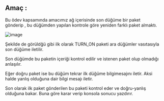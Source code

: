 ## Amaç : 

Bu ödev kapsamında amacımız ağ içerisinde son düğüme bir paket gönderip , bu düğümden yapılan  kontrole göre yeniden farklı paket almaktı.

![image](https://user-images.githubusercontent.com/56133248/208489798-9a885f72-494c-42b8-bb8c-97784bbff689.png)


Şekilde de görüldğü gibi ilk olarak TURN_ON paketi ara düğümler vasıtasıyla son düğüme iletilir.

Son düğümde bu paketin içeriği kontrol edilir ve istenen paket olup olmadığı anlaşılır.

Eğer doğru paket ise bu düğüm tekrar ilk düğüme bilgimesajını iletir. 
Aksi halde yanlış olduğuna dair bilgi mesajı iletir.

Son olarak ilk paket gönderilen bu paketi kontrol eder ve doğru-yanlış olduğuna bakar.
Buna göre karar verip konsola sonucu yazdırır.

